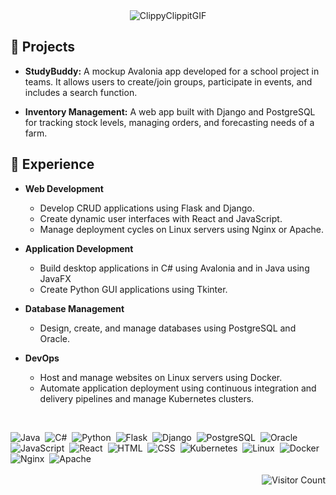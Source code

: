 <div align="center">
  <img src="https://github.com/a1rtem/a1rtem/assets/92279338/087f0a49-2aa2-45d9-8f5e-9e4061688146" alt="ClippyClippitGIF">
</div>

## 🔨 Projects
- **StudyBuddy:** A mockup Avalonia app developed for a school project in teams. It allows users to create/join groups, participate in events, and includes a search function.
  
- **Inventory Management:** A web app built with Django and PostgreSQL for tracking stock levels, managing orders, and forecasting needs of a farm.
  
## 🚀 Experience
- **Web Development**  
  - Develop CRUD applications using Flask and Django.
  - Create dynamic user interfaces with React and JavaScript.
  - Manage deployment cycles on Linux servers using Nginx or Apache.

- **Application Development**  
  - Build desktop applications in C# using Avalonia and in Java using JavaFX
  - Create Python GUI applications using Tkinter.

- **Database Management**  
  - Design, create, and manage databases using PostgreSQL and Oracle.

- **DevOps**  
  - Host and manage websites on Linux servers using Docker.
  - Automate application deployment using continuous integration and delivery pipelines and manage Kubernetes clusters.
<br>
<div>

![Java](https://img.shields.io/badge/Java-%23ED8B00.svg?style=flat-square&logo=java&logoColor=white)
&nbsp;![C#](https://img.shields.io/badge/C%23-239120.svg?style=flat-square&logo=c-sharp&logoColor=white)
&nbsp;![Python](https://img.shields.io/badge/Python-%233776AB.svg?style=flat-square&logo=python&logoColor=white)
&nbsp;![Flask](https://img.shields.io/badge/Flask-%23000.svg?style=flat-square&logo=flask&logoColor=white)
&nbsp;![Django](https://img.shields.io/badge/Django-%23092E20.svg?style=flat-square&logo=django&logoColor=white)
&nbsp;![PostgreSQL](https://img.shields.io/badge/PostgreSQL-%23336791.svg?style=flat-square&logo=postgresql&logoColor=white)
&nbsp;![Oracle](https://img.shields.io/badge/Oracle-F80000.svg?style=flat-square&logo=oracle&logoColor=white)
&nbsp;![JavaScript](https://img.shields.io/badge/JavaScript-%23F7DF1E.svg?style=flat-square&logo=javascript&logoColor=black)
&nbsp;![React](https://img.shields.io/badge/React-%2361DAFB.svg?style=flat-square&logo=react&logoColor=black)
&nbsp;![HTML](https://img.shields.io/badge/HTML-%23E34F26.svg?style=flat-square&logo=html5&logoColor=white)
&nbsp;![CSS](https://img.shields.io/badge/CSS-%231572B6.svg?style=flat-square&logo=css3&logoColor=white)
&nbsp;![Kubernetes](https://img.shields.io/badge/Kubernetes-%23326CE5.svg?style=flat-square&logo=kubernetes&logoColor=white)
&nbsp;![Linux](https://img.shields.io/badge/Linux-%23FCC624.svg?style=flat-square&logo=linux&logoColor=black)
&nbsp;![Docker](https://img.shields.io/badge/Docker-%232496ED.svg?style=flat-square&logo=docker&logoColor=white)
&nbsp;![Nginx](https://img.shields.io/badge/Nginx-%23009639.svg?style=flat-square&logo=nginx&logoColor=white)
&nbsp;![Apache](https://img.shields.io/badge/Apache-%23D42029.svg?style=flat-square&logo=apache&logoColor=white)
<br><br>
<img align="right" src="https://profile-counter.glitch.me/a1rtem/count.svg" alt="Visitor Count">
</div>
<br>
<!-- <div align="center">
  <img src="https://github.com/a1rtem/a1rtem/assets/92279338/9516299f-20c5-472b-b033-4a69d77cb370" alt="BeeMovieGIF">
</div> -->
